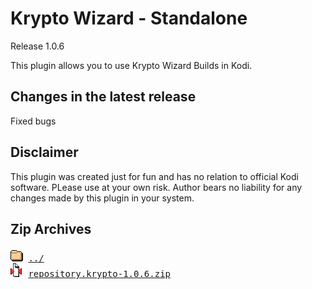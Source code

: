 # Krypto Wizard - Standalone
Release 1.0.6

This plugin allows you to use Krypto Wizard Builds in Kodi. 


## Changes in the latest release 
 Fixed bugs

## Disclaimer 
 This plugin was created just for fun and has no relation to official Kodi software. PLease use at your own risk. Author bears no liability for any changes made by this plugin in your system.
 
 
## Zip Archives
<pre>
<img src="../../icons/folder.gif" alt="[DIR]" > <a href="../">../</a> 
<img src="../../icons/compressed.gif" alt="[ZIP]" > <a href="repository.krypto-1.0.6.zip">repository.krypto-1.0.6.zip</a> 
</pre>
